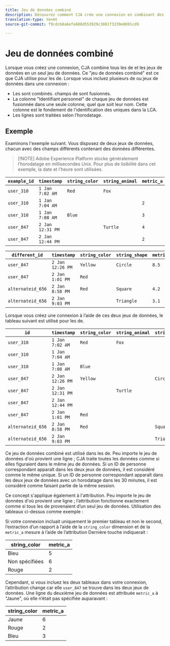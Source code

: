 ```yaml
---
title: Jeu de données combiné
description: Découvrez comment CJA crée une connexion en combinant des jeux de données.
translation-type: tm+mt
source-git-commit: f9cdcb8a6efe688d553929c3081f3239e0691cd9

---
```



# Jeu de données combiné

Lorsque vous créez une connexion, CJA combine tous les  de et les jeux de données en un seul jeu de données. Ce &quot;jeu de données combiné&quot; est ce que CJA utilise pour les  de. Lorsque vous incluez plusieurs  de ou jeux de données dans une connexion :

* Les  sont combinés.  champs de sont fusionnés.
* La colonne &quot;Identifiant personnel&quot; de chaque jeu de données est fusionnée dans une seule colonne, quel que soit leur nom. Cette colonne est le fondement de l&#39;identification des uniques dans la LCA.
* Les lignes sont traitées selon l’horodatage.

## Exemple

Examinons l&#39;exemple suivant. Vous disposez de deux jeux de données, chacun avec des champs différents contenant des données différentes.

> [!NOTE] Adobe Experience Platform stocke généralement l’horodatage en millisecondes Unix. Pour plus de lisibilité dans cet exemple, la date et l’heure sont utilisées.

| `example_id` | `timestamp` | `string_color` | `string_animal` | `metric_a` |
| --- | --- | --- | --- | --- |
| `user_310` | `1 Jan 7:02 AM` | `Red` | `Fox` |  |
| `user_310` | `1 Jan 7:04 AM` |  |  | `2` |
| `user_310` | `1 Jan 7:08 AM` | `Blue` |  | `3` |
| `user_847` | `2 Jan 12:31 PM` |  | `Turtle` | `4` |
| `user_847` | `2 Jan 12:44 PM` |  |  | `2` |

| `different_id` | `timestamp` | `string_color` | `string_shape` | `metric_b` |
| --- | --- | --- | --- | --- |
| `user_847` | `2 Jan 12:26 PM` | `Yellow` | `Circle` | `8.5` |
| `user_847` | `2 Jan 1:01 PM` | `Red` |  |  |
| `alternateid_656` | `2 Jan 8:58 PM` | `Red` | `Square` | `4.2` |
| `alternateid_656` | `2 Jan 9:03 PM` |  | `Triangle` | `3.1` |

Lorsque vous créez une connexion à l’aide de ces deux jeux de données, le tableau suivant est utilisé pour les  de.

| `id` | `timestamp` | `string_color` | `string_animal` | `string_shape` | `metric_a` | `metric_b` |
| --- | --- | --- | --- | --- | --- | --- |
| `user_310` | `1 Jan 7:02 AM` | `Red` | `Fox` |  |  |  |
| `user_310` | `1 Jan 7:04 AM` |  |  |  | `2` |  |
| `user_310` | `1 Jan 7:08 AM` | `Blue` |  |  | `3` |  |
| `user_847` | `2 Jan 12:26 PM` | `Yellow` |  | `Circle` |  | `8.5` |
| `user_847` | `2 Jan 12:31 PM` |  | `Turtle` |  | `4` |  |
| `user_847` | `2 Jan 12:44 PM` |  |  |  | `2` |  |
| `user_847` | `2 Jan 1:01 PM` | `Red` |  |  |  |  |
| `alternateid_656` | `2 Jan 8:58 PM` | `Red` |  | `Square` |  | `4.2` |
| `alternateid_656` | `2 Jan 9:03 PM` |  |  | `Triangle` |  | `3.1` |

Ce jeu de données combiné est utilisé dans les  de. Peu importe le jeu de données d&#39;où provient une ligne ; CJA traite toutes les données comme si elles figuraient dans le même jeu de données. Si un ID de personne correspondant apparaît dans les deux jeux de données, il est considéré comme le même unique. Si un ID de personne correspondant apparaît dans les deux jeux de données avec un horodatage dans les 30 minutes, il est considéré comme faisant partie de la même session.

Ce concept s&#39;applique également à l&#39;attribution. Peu importe le jeu de données d&#39;où provient une ligne ; l’attribution fonctionne exactement comme si tous les  de provenaient d’un seul jeu de données. Utilisation des tableaux ci-dessus comme exemple :

Si votre connexion incluait uniquement le premier tableau et non le second, l’extraction d’un rapport à l’aide de la `string_color` dimension et de la `metric_a` mesure à l’aide de l’attribution Dernière touche indiquerait :

| string_color | metric_a |
| --- | --- |
| Bleu  | 5 |
| Non spécifiées | 6 |
| Rouge  | 2 |

Cependant, si vous incluez les deux tableaux dans votre connexion, l’attribution change car elle `user_847` se trouve dans les deux jeux de données. Une ligne du deuxième jeu de données est attribuée `metric_a` à &quot;Jaune&quot;, où elle n’était pas spécifiée auparavant :

| string_color | metric_a |
| --- | --- |
| Jaune | 6 |
| Rouge  | 2 |
| Bleu  | 3 |
